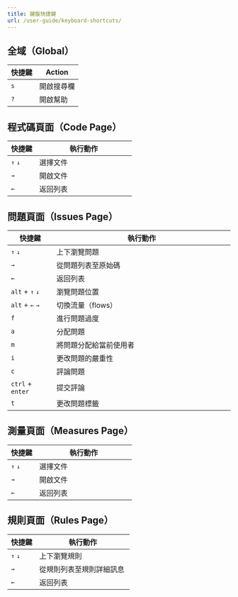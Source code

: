 ```yaml
---
title: 鍵盤快捷鍵
url: /user-guide/keyboard-shortcuts/
---
```


## 全域（Global）

| 快捷鍵 | Action          |
| -------- | --------------- |
| `s`      | 開啟搜尋欄 |
| `?`      | 開啟幫助       |

## 程式碼頁面（Code Page）

| 快捷鍵 | 執行動作                                        |
| -------- | --------------------------------------------- |
| `↑` `↓`  | 選擇文件                                     　|
| `→`      | 開啟文件                                     　|
| `←`      | 返回列表                       　　　　　　 　　|

## 問題頁面（Issues Page）

| 快捷鍵         | 執行動作                                        |
| ---------------- | --------------------------------------------- |
| `↑` `↓`          | 上下瀏覽問題　　　　　                          |
| `→`              | 從問題列表至原始碼　　　　　　　　　　　　　　　　 |
| `←`              | 返回列表                       　　　　　　　　　|
| `alt` + `↑` `↓`  | 瀏覽問題位置　　　　　　　　　                   |
| `alt` + `←` `→`  | 切換流量（flows）　　                          |
| `f`              | 進行問題過度                        |
| `a`              | 分配問題                                  　　　|
| `m`              | 將問題分配給當前使用者              　　　　　　　|
| `i`              | 更改問題的嚴重性                      　　　　　|
| `c`              | 評論問題                                 　　　|
| `ctrl` + `enter` | 提交評論                                　　　　|
| `t`              | 更改問題標籤                        　　　　　  |

## 測量頁面（Measures Page）

| 快捷鍵 | 執行動作                                        |
| -------- | --------------------------------------------- |
| `↑` `↓`  | 選擇文件                                     　|
| `→`      | 開啟文件                                     　|
| `←`      | 返回列表                       　　　　　　 　　|

## 規則頁面（Rules Page）

| 快捷鍵 | 執行動作                                        |
| -------- | --------------------------------------------- |
| `↑` `↓`  | 上下瀏覽規則        　　　　　　                |
| `→`      | 從規則列表至規則詳細訊息                        |
| `←`      | 返回列表              　                       |
